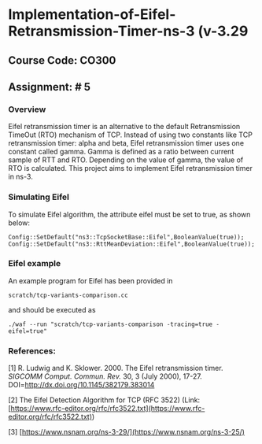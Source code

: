 
# Implementation-of-Eifel-Retransmission-Timer-ns-3 (v-3.29

## Course Code: CO300

## Assignment: # 5


### Overview

Eifel retransmission timer is an alternative to the default Retransmission TimeOut (RTO) mechanism of TCP. Instead of using two constants like TCP retransmission timer: alpha and beta, Eifel retransmission timer uses one constant called gamma. Gamma is defined as a ratio between current sample of RTT and RTO. Depending on the value of gamma, the value of RTO is calculated. This project aims to implement Eifel retransmission timer in ns-3.

### Simulating Eifel

To simulate Eifel algorithm, the attribute eifel must be set to true, as shown below:

`Config::SetDefault("ns3::TcpSocketBase::Eifel",BooleanValue(true));
 Config::SetDefault("ns3::RttMeanDeviation::Eifel",BooleanValue(true));`

### Eifel example

An example program for Eifel has been provided in

`scratch/tcp-variants-comparison.cc`

and should be executed as

`./waf --run "scratch/tcp-variants-comparison -tracing=true -eifel=true"`

### References:

[1] R. Ludwig and K. Sklower. 2000. The Eifel retransmission timer. _SIGCOMM Comput. Commun. Rev._ 30, 3 (July 2000), 17-27. DOI=http://dx.doi.org/10.1145/382179.383014

[2] The Eifel Detection Algorithm for TCP (RFC 3522)
(Link: ​ [https://www.rfc-editor.org/rfc/rfc3522.txt](https://www.rfc-editor.org/rfc/rfc3522.txt)​ )

[3]  [https://www.nsnam.org/ns-3-29/](https://www.nsnam.org/ns-3-25/)
